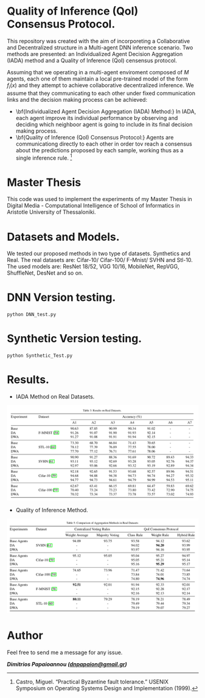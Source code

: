 # Quality of Inference (QoI) Consensus Protocol.

This repository was created with the aim of incorporeting a Collaborative and Decentralized structure in a Multi-agent DNN inference scenario. Two methods are presented: an Individualized Agent Decision Aggregation (IADA) method and a Quality of Inference (QoI) censensus protocol. 

Assuming that we operating in a multi-agent enviroment composed of $M$ agents,  each one of them maintain a local pre-trained model of the form $f_i(x)$ and they attempt to achieve collaborative decentralized inference. We assume that they communicating to each other under fixed communication links and the decision making process can be achieved:
* \bf{Individualized Agent Decision Aggregation (IADA) Method:} In IADA, each agent improve its individual performance by observing and deciding which neighboor agent is going to include in its final decision making process.
* \bf{Quality of Inference (QoI) Consensus Protocol:} Agents are communicationg directly to each other in order tov reach a consensus about the predictions proposed by each sample, working thus as a single inference rule. [^1]

# Master Thesis

This code was used to implement the experiments of my Master Thesis in Digital Media - Computational Intelligence of School of Informatics in Aristotle University of Thessaloniki. 

# Datasets and Models.
We tested our proposed methods in two type of datasets. Synthetics and Real. The real datasets are: Cifar-10/ Cifar-100/ F-Mnist/ SVHN and Stl-10. The used models are: ResNet 18/52, VGG 10/16, MobileNet, RepVGG, ShuffleNet, DesNet and so on. 

# DNN Version testing.

```shell
python DNN_test.py
```

# Synthetic Version testing.

```shell
python Synthetic_Test.py
```
# Results.
* IADA Method on Real Datasets.

![This is an image](./Results/IADA_Real.png)

* Quality of Inference Method.

![This is an image](./Results/QoI.png)

# Author

Feel free to send me a message for any issue.

***Dimitrios Papaioannou (dnpapaion@gmail.gr)***





[^1]: Castro, Miguel. “Practical Byzantine fault tolerance.” USENIX Symposium on Operating Systems Design and Implementation (1999).

